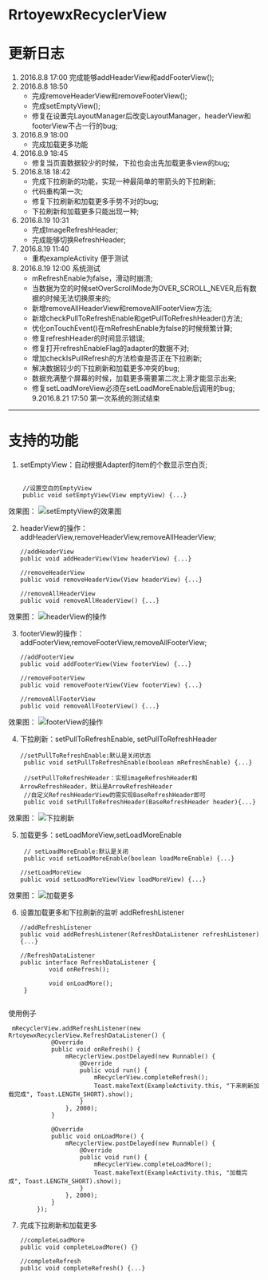 # RrtoyewxRecyclerView

# 更新日志
1. 2016.8.8 17:00 
    完成能够addHeaderView和addFooterView();
2. 2016.8.8 18:50
    - 完成removeHeaderView和removeFooterView();
    - 完成setEmptyView();
    - 修复在设置完LayoutManager后改变LayoutManager，headerView和footerView不占一行的bug;
3. 2016.8.9 18:00
    - 完成加载更多功能
4. 2016.8.9 18:45
    - 修复当页面数据较少的时候，下拉也会出先加载更多view的bug;
5. 2016.8.18 18:42
    - 完成下拉刷新的功能，实现一种最简单的带箭头的下拉刷新;
    - 代码重构第一次;
    - 修复下拉刷新和加载更多手势不对的bug;
    - 下拉刷新和加载更多只能出现一种;
6. 2016.8.19 10:31
    - 完成ImageRefreshHeader;
    - 完成能够切换RefreshHeader;
7. 2016.8.19 11:40
    - 重构exampleActivity 便于测试
8. 2016.8.19 12:00 系统测试
    - mRefreshEnable为false，滑动时崩溃;
    - 当数据为空的时候setOverScrollMode为OVER_SCROLL_NEVER,后有数据的时候无法切换原来的;
    - 新增removeAllHeaderView和removeAllFooterView方法;
    - 新增checkPullToRefreshEnable和getPullToRefreshHeader()方法;
    - 优化onTouchEvent()在mRefreshEnable为false的时候频繁计算;
    - 修复refreshHeader的时间显示错误;
    - 修复打开refreshEnableFlag的adapter的数据不对;
    - 增加checkIsPullRefresh的方法检查是否正在下拉刷新;
    - 解决数据较少的下拉刷新和加载更多冲突的bug;
    - 数据充满整个屏幕的时候，加载更多需要第二次上滑才能显示出来;
    - 修复setLoadMoreView必须在setLoadMoreEnable后调用的bug;
9.2016.8.21 17:50 第一次系统的测试结束
---
# 支持的功能
1. setEmptyView：自动根据Adapter的item的个数显示空白页;
```
    
    //设置空白的EmptyView
    public void setEmptyView(View emptyView) {...} 
```
效果图：
![setEmptyView的效果图](images/setEmptyView.gif)
  
2. headerView的操作：addHeaderView,removeHeaderView,removeAllHeaderView;
    ```
    //addHeaderView
    public void addHeaderView(View headerView) {...}
    
   //removeHeaderView
    public void removeHeaderView(View headerView) {...}
    
    //removeAllHeaderView
    public void removeAllHeaderView() {...}
    ```
效果图：
![headerView的操作](images/HeaderView.gif)

3. footerView的操作：addFooterView,removeFooterView,removeAllFooterView;
    ```
    //addFooterView
    public void addFooterView(View footerView) {...}
    
   //removeFooterView
    public void removeFooterView(View footerView) {...}
    
    //removeAllFooterView
    public void removeAllFooterView() {...}
    ```
效果图：
![footerView的操作](images/FooterView.gif)

4. 下拉刷新：setPullToRefreshEnable, setPullToRefreshHeader
    ```
    //setPullToRefreshEnable:默认是关闭状态
     public void setPullToRefreshEnable(boolean mRefreshEnable) {...}
     
     //setPullToRefreshHeader：实现imageRefreshHeader和ArrowRefreshHeader，默认是ArrowRefreshHeader
     //自定义RefreshHeaderView的需实现BaseRefreshHeader即可
     public void setPullToRefreshHeader(BaseRefreshHeader header){...}
    ```
效果图：
![下拉刷新](PullToRefreshHeader.gif)

5. 加载更多：setLoadMoreView,setLoadMoreEnable
   ```
    // setLoadMoreEnable:默认是关闭
    public void setLoadMoreEnable(boolean loadMoreEnable) {...}
   
   //setLoadMoreView
   public void setLoadMoreView(View loadMoreView) {...}
   ```
效果图：
![加载更多](LoadMoreView.gif)

6. 设置加载更多和下拉刷新的监听 addRefreshListener
    ```
    //addRefreshListener
    public void addRefreshListener(RefreshDataListener refreshListener) {...}
    
    //RefreshDataListener
    public interface RefreshDataListener {
            void onRefresh();
    
            void onLoadMore();
     }
     
    ```
    
使用例子
   ```
    mRecyclerView.addRefreshListener(new RrtoyewxRecyclerView.RefreshDataListener() {
               @Override
               public void onRefresh() {
                   mRecyclerView.postDelayed(new Runnable() {
                       @Override
                       public void run() {
                           mRecyclerView.completeRefresh();
                           Toast.makeText(ExampleActivity.this, "下来刷新加载完成", Toast.LENGTH_SHORT).show();
                       }
                   }, 2000);
               }
   
               @Override
               public void onLoadMore() {
                   mRecyclerView.postDelayed(new Runnable() {
                       @Override
                       public void run() {
                           mRecyclerView.completeLoadMore();
                           Toast.makeText(ExampleActivity.this, "加载完成", Toast.LENGTH_SHORT).show();
                       }
                   }, 2000);
               }
           });
   ```
   
7. 完成下拉刷新和加载更多
   ```
   //completeLoadMore
   public void completeLoadMore() {}
   
   //completeRefresh
   public void completeRefresh() {...}
           
   ```
   
